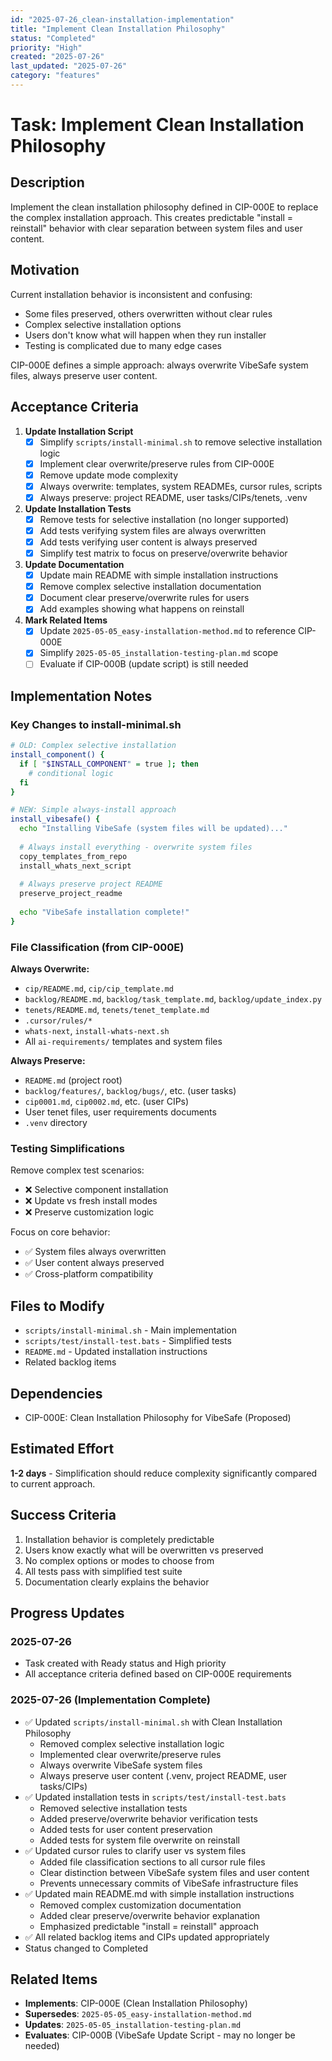 ```yaml
---
id: "2025-07-26_clean-installation-implementation"
title: "Implement Clean Installation Philosophy"
status: "Completed"
priority: "High"
created: "2025-07-26"
last_updated: "2025-07-26"
category: "features"
---
```


# Task: Implement Clean Installation Philosophy

## Description

Implement the clean installation philosophy defined in CIP-000E to replace the complex installation approach. This creates predictable "install = reinstall" behavior with clear separation between system files and user content.

## Motivation

Current installation behavior is inconsistent and confusing:
- Some files preserved, others overwritten without clear rules
- Complex selective installation options
- Users don't know what will happen when they run installer
- Testing is complicated due to many edge cases

CIP-000E defines a simple approach: always overwrite VibeSafe system files, always preserve user content.

## Acceptance Criteria

1. **Update Installation Script**
   - [x] Simplify `scripts/install-minimal.sh` to remove selective installation logic
   - [x] Implement clear overwrite/preserve rules from CIP-000E
   - [x] Remove update mode complexity
   - [x] Always overwrite: templates, system READMEs, cursor rules, scripts
   - [x] Always preserve: project README, user tasks/CIPs/tenets, .venv

2. **Update Installation Tests**
   - [x] Remove tests for selective installation (no longer supported)
   - [x] Add tests verifying system files are always overwritten
   - [x] Add tests verifying user content is always preserved
   - [x] Simplify test matrix to focus on preserve/overwrite behavior

3. **Update Documentation**
   - [x] Update main README with simple installation instructions
   - [x] Remove complex selective installation documentation
   - [x] Document clear preserve/overwrite rules for users
   - [x] Add examples showing what happens on reinstall

4. **Mark Related Items**
   - [x] Update `2025-05-05_easy-installation-method.md` to reference CIP-000E
   - [x] Simplify `2025-05-05_installation-testing-plan.md` scope
   - [ ] Evaluate if CIP-000B (update script) is still needed

## Implementation Notes

### Key Changes to install-minimal.sh

```bash
# OLD: Complex selective installation
install_component() {
  if [ "$INSTALL_COMPONENT" = true ]; then
    # conditional logic
  fi
}

# NEW: Simple always-install approach  
install_vibesafe() {
  echo "Installing VibeSafe (system files will be updated)..."
  
  # Always install everything - overwrite system files
  copy_templates_from_repo
  install_whats_next_script
  
  # Always preserve project README
  preserve_project_readme
  
  echo "VibeSafe installation complete!"
}
```

### File Classification (from CIP-000E)

**Always Overwrite:**
- `cip/README.md`, `cip/cip_template.md`
- `backlog/README.md`, `backlog/task_template.md`, `backlog/update_index.py`
- `tenets/README.md`, `tenets/tenet_template.md`
- `.cursor/rules/*`
- `whats-next`, `install-whats-next.sh`
- All `ai-requirements/` templates and system files

**Always Preserve:**
- `README.md` (project root)
- `backlog/features/`, `backlog/bugs/`, etc. (user tasks)
- `cip0001.md`, `cip0002.md`, etc. (user CIPs)
- User tenet files, user requirements documents
- `.venv` directory

### Testing Simplifications

Remove complex test scenarios:
- ❌ Selective component installation
- ❌ Update vs fresh install modes
- ❌ Preserve customization logic

Focus on core behavior:
- ✅ System files always overwritten
- ✅ User content always preserved
- ✅ Cross-platform compatibility

## Files to Modify

- `scripts/install-minimal.sh` - Main implementation
- `scripts/test/install-test.bats` - Simplified tests
- `README.md` - Updated installation instructions
- Related backlog items

## Dependencies

- CIP-000E: Clean Installation Philosophy for VibeSafe (Proposed)

## Estimated Effort

**1-2 days** - Simplification should reduce complexity significantly compared to current approach.

## Success Criteria

1. Installation behavior is completely predictable
2. Users know exactly what will be overwritten vs preserved
3. No complex options or modes to choose from
4. All tests pass with simplified test suite
5. Documentation clearly explains the behavior

## Progress Updates

### 2025-07-26
- Task created with Ready status and High priority
- All acceptance criteria defined based on CIP-000E requirements

### 2025-07-26 (Implementation Complete)
- ✅ Updated `scripts/install-minimal.sh` with Clean Installation Philosophy
  - Removed complex selective installation logic
  - Implemented clear overwrite/preserve rules
  - Always overwrite VibeSafe system files
  - Always preserve user content (.venv, project README, user tasks/CIPs)
- ✅ Updated installation tests in `scripts/test/install-test.bats`
  - Removed selective installation tests
  - Added preserve/overwrite behavior verification tests  
  - Added tests for user content preservation
  - Added tests for system file overwrite on reinstall
- ✅ Updated cursor rules to clarify user vs system files
  - Added file classification sections to all cursor rule files
  - Clear distinction between VibeSafe system files and user content
  - Prevents unnecessary commits of VibeSafe infrastructure files
- ✅ Updated main README.md with simple installation instructions
  - Removed complex customization documentation
  - Added clear preserve/overwrite behavior explanation
  - Emphasized predictable "install = reinstall" approach
- ✅ All related backlog items and CIPs updated appropriately
- Status changed to Completed

## Related Items

- **Implements**: CIP-000E (Clean Installation Philosophy)
- **Supersedes**: `2025-05-05_easy-installation-method.md`
- **Updates**: `2025-05-05_installation-testing-plan.md`
- **Evaluates**: CIP-000B (VibeSafe Update Script - may no longer be needed) 